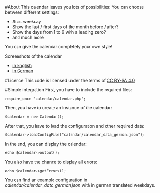 #About
This calendar leaves you lots of possibilities:
You can choose between different settings:
* Start weekday
* Show the last / first days of the month before / after?
* Show the days from 1 to 9 with a leading zero?
* and much more

You can give the calendar completely your own style!

Screenshots of the calendar
* [in English](http://i.imgur.com/E8VCMSU.png)
* [in German](http://i.imgur.com/2cYTXr2.png)

#Licence
This code is licensed under the terms of [CC BY-SA 4.0](https://creativecommons.org/licenses/by-sa/4.0/)

#Simple integration
First, you have to include the required files:
```
require_once 'calendar/calendar.php';
```

Then, you have to create an instance of the calendar:
```
$calendar = new Calendar();
```

After that, you have to load the configuration and other required data:
```
$calendar->loadConfigFile("calendar/calendar_data_german.json");
```

In the end, you can display the calendar:
```
echo $calendar->output();
```

You also have the chance to display all errors:

```
echo $calendar->getErrors();
```

You can find an example configuration in *calendar/calendar_data_german.json* with in german translated weekdays.
